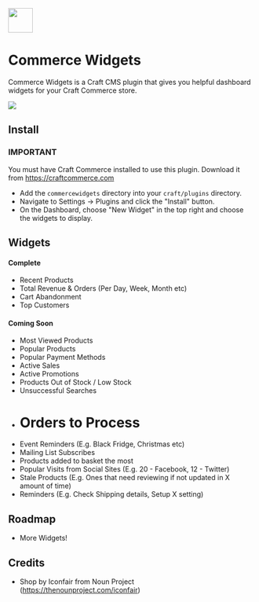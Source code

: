 <img src="https://raw.githubusercontent.com/madebyshape/commerce-widgets/master/screenshots/icon.png" width="50">

# Commerce Widgets

Commerce Widgets is a Craft CMS plugin that gives you helpful dashboard widgets for your Craft Commerce store.

<img src="https://raw.githubusercontent.com/madebyshape/commerce-widgets/master/screenshots/example.png">

## Install

### IMPORTANT

You must have Craft Commerce installed to use this plugin. Download it from https://craftcommerce.com

- Add the `commercewidgets` directory into your `craft/plugins` directory.
- Navigate to Settings -> Plugins and click the "Install" button.
- On the Dashboard, choose "New Widget" in the top right and choose the widgets to display.

## Widgets

#### Complete

- Recent Products
- Total Revenue & Orders (Per Day, Week, Month etc)
- Cart Abandonment
- Top Customers

#### Coming Soon 

- Most Viewed Products
- Popular Products
- Popular Payment Methods
- Active Sales
- Active Promotions
- Products Out of Stock / Low Stock
- Unsuccessful Searches
- # Orders to Process
- Event Reminders (E.g. Black Fridge, Christmas etc)
- Mailing List Subscribes
- Products added to basket the most
- Popular Visits from Social Sites (E.g. 20 - Facebook, 12 - Twitter)
- Stale Products (E.g. Ones that need reviewing if not updated in X amount of time)
- Reminders (E.g. Check Shipping details, Setup X setting)

## Roadmap

- More Widgets!

## Credits

- Shop by Iconfair from Noun Project (https://thenounproject.com/iconfair)

